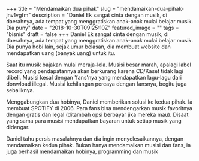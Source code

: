 +++
title = "Mendamaikan dua pihak"
slug = "mendamaikan-dua-pihak-jnv1vgfm"
description = "Daniel Ek sangat cinta dengan musik, di daerahnya, ada tempat yang menggratiskan anak-anak mulai belajar musik. Dia puny"
date = "2018-10-30T09:25:10Z"
featured_image = ""
tags = "bisnis"
draft = false
+++ 
Daniel Ek sangat cinta dengan musik, di daerahnya, ada tempat yang menggratiskan anak-anak mulai belajar musik. Dia punya hobi lain, sejak umur belasan, dia membuat website dan mendapatkan uang (banyak uang) untuk itu.

Saat itu musik bajakan mulai meraja-lela. Musisi besar marah, apalagi label record yang pendapatannya akan berkurang karena CD/Kaset tidak lagi dibeli. Musisi kesal dengan 'fans'nya yang mendapatkan lagu-lagu dari donwload illegal. Musisi kehilangan percaya dengan fansnya, begitu juga sebaliknya.

Menggabungkan dua hobinya, Daniel memberikan solusi ke kedua pihak. Ia membuat SPOTIFY di 2006. Para fans bisa mendengarkan musik favoritnya dengan gratis dan legal (ditambah opsi berbayar jika mereka mau). Disaat yang sama para musisi mendapatkan bayaran untuk setiap musik yang didengar.

Daniel tahu persis masalahnya dan dia ingin menyelesaikannya, dengan mendamaikan kedua pihak. Bukan hanya mendamaikan musisi dan fans, ia juga berhasil mendamaikan hobinya, programming dan musik